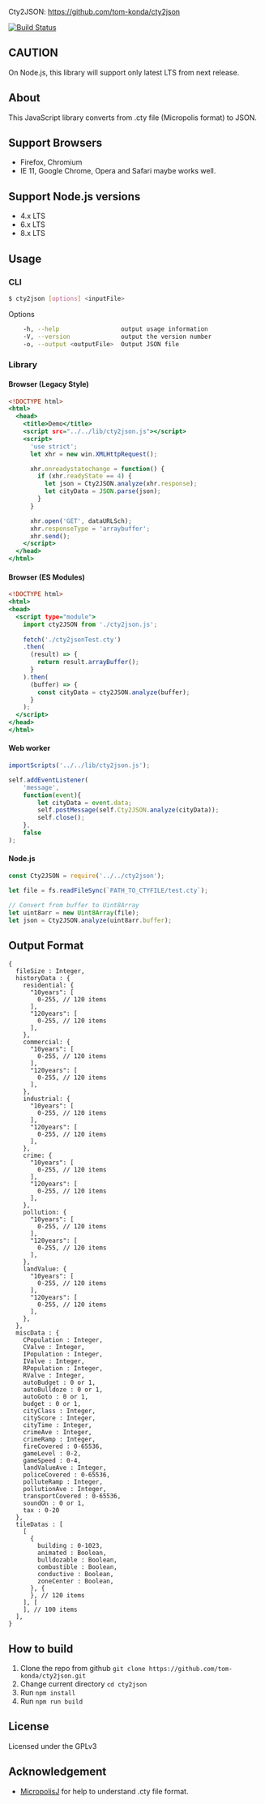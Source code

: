Cty2JSON: https://github.com/tom-konda/cty2json

[![Build Status](https://travis-ci.org/tom-konda/cty2json.svg?branch=master)](https://travis-ci.org/tom-konda/cty2json)

## CAUTION

On Node.js, this library will support only latest LTS from next release.

## About
This JavaScript library converts from .cty file (Micropolis format) to JSON.

## Support Browsers
* Firefox, Chromium
* IE 11, Google Chrome, Opera and Safari maybe works well.

## Support Node.js versions

* 4.x LTS
* 6.x LTS
* 8.x LTS

## Usage
### CLI
```bash
$ cty2json [options] <inputFile>
```

Options

```bash
    -h, --help                 output usage information
    -V, --version              output the version number
    -o, --output <outputFile>  Output JSON file
```

### Library
#### Browser (Legacy Style)

```html:browser.html
<!DOCTYPE html>
<html>
  <head>
    <title>Demo</title>
    <script src="../../lib/cty2json.js"></script>
    <script>
      'use strict';
      let xhr = new win.XMLHttpRequest();

      xhr.onreadystatechange = function() {
        if (xhr.readyState == 4) {
          let json = Cty2JSON.analyze(xhr.response);
          let cityData = JSON.parse(json);
        }
      }

      xhr.open('GET', dataURLSch);
      xhr.responseType = 'arraybuffer';
      xhr.send();
    </script>
  </head>
</html>
```

#### Browser (ES Modules)

```html:es_modules.html
<!DOCTYPE html>
<html>
<head>
  <script type="module">
    import cty2JSON from './cty2json.js';
    
    fetch('./cty2jsonTest.cty')
    .then(
      (result) => {
        return result.arrayBuffer();
      }
    ).then(
      (buffer) => {
        const cityData = cty2JSON.analyze(buffer);
      }
    );
  </script>
</head>
</html>
```

#### Web worker

```js:worker.js
importScripts('../../lib/cty2json.js');

self.addEventListener(
    'message',
    function(event){
        let cityData = event.data;
        self.postMessage(self.Cty2JSON.analyze(cityData));
        self.close();
    },
    false
);
```

#### Node.js

```js:node.js
const Cty2JSON = require('../../cty2json');

let file = fs.readFileSync(`PATH_TO_CTYFILE/test.cty`);

// Convert from buffer to Uint8Array
let uint8arr = new Uint8Array(file);
let json = Cty2JSON.analyze(uint8arr.buffer);
```

## Output Format
```
{
  fileSize : Integer,
  historyData : {
    residential: {
      "10years": [
        0-255, // 120 items
      ],
      "120years": [
        0-255, // 120 items
      ],
    },
    commercial: {
      "10years": [
        0-255, // 120 items
      ],
      "120years": [
        0-255, // 120 items
      ],
    },
    industrial: {
      "10years": [
        0-255, // 120 items
      ],
      "120years": [
        0-255, // 120 items
      ],
    },
    crime: {
      "10years": [
        0-255, // 120 items
      ],
      "120years": [
        0-255, // 120 items
      ],
    },
    pollution: {
      "10years": [
        0-255, // 120 items
      ],
      "120years": [
        0-255, // 120 items
      ],
    },
    landValue: {
      "10years": [
        0-255, // 120 items
      ],
      "120years": [
        0-255, // 120 items
      ],
    },
  },
  miscData : {
    CPopulation : Integer,
    CValve : Integer,
    IPopulation : Integer,
    IValve : Integer,
    RPopulation : Integer,
    RValve : Integer,
    autoBudget : 0 or 1,
    autoBulldoze : 0 or 1,
    autoGoto : 0 or 1,
    budget : 0 or 1,
    cityClass : Integer,
    cityScore : Integer,
    cityTime : Integer,
    crimeAve : Integer,
    crimeRamp : Integer,
    fireCovered : 0-65536,
    gameLevel : 0-2,
    gameSpeed : 0-4,
    landValueAve : Integer,
    policeCovered : 0-65536,
    polluteRamp : Integer,
    pollutionAve : Integer,
    transportCovered : 0-65536,
    soundOn : 0 or 1,
    tax : 0-20
  },
  tileDatas : [
    [
      {
        building : 0-1023,
        animated : Boolean,
        bulldozable : Boolean,
        combustible : Boolean,
        conductive : Boolean,
        zoneCenter : Boolean,
      }, {
      }, // 120 items
    ], [
    ], // 100 items
  ], 
}
```

## How to build

1. Clone the repo from github `git clone https://github.com/tom-konda/cty2json.git` 
2. Change current directory `cd cty2json` 
3. Run `npm install`
4. Run `npm run build`

## License
Licensed under the GPLv3

## Acknowledgement

- [MicropolisJ](https://github.com/jason17055/micropolis-java) for help to understand .cty file format.